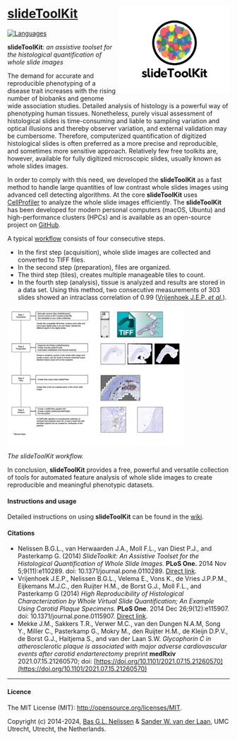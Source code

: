[slideToolKit](https://github.com/swvanderlaan/slideToolKit)<img align="right" height="200" src=images/slideToolKit_logo_print_transparent.png>
============
[![Languages](https://skillicons.dev/icons?i=bash,r,py)](https://skillicons.dev) 

**slideToolKit**: _an assistive toolset for the histological quantification of whole slide images_

The demand for accurate and reproducible phenotyping of a disease trait increases with the rising number of biobanks and genome wide association studies. Detailed analysis of histology is a powerful way of phenotyping human tissues. Nonetheless, purely visual assessment of histological slides is time-consuming and liable to sampling variation and optical illusions and thereby observer variation, and external validation may be cumbersome. Therefore, computerized quantification of digitized histological slides is often preferred as a more precise and reproducible, and sometimes more sensitive approach. Relatively few free toolkits are, however, available for fully digitized microscopic slides, usually known as whole slides images.

In order to comply with this need, we developed the **slideToolKit** as a fast method to handle large quantities of low contrast whole slides images using advanced cell detecting algorithms. At the core **slideToolKit** uses [CellProfiler](http://cellprofiler.org) to analyze the whole slide images efficiently. The **slideToolKit** has been developed for modern personal computers (macOS, Ubuntu) and high-performance clusters (HPCs) and is available as an open-source project on [GitHub](https://swvanderlaan.github.io/slideToolKit/).

A typical [workflow](images/slideToolkit.workflow.png) consists of four consecutive steps. 
- In the first step (acquisition), whole slide images are collected and converted to TIFF files. 
- In the second step (preparation), files are organized. 
- The third step (tiles), creates multiple manageable tiles to count. 
- In the fourth step (analysis), tissue is analyzed and results are stored in a data set. Using this method, two consecutive measurements of 303 slides showed an intraclass correlation of 0.99 ([Vrijenhoek J.E.P. _et al._](https://www.ncbi.nlm.nih.gov/pubmed/25541691)).


<img align="center" width="400" height="314" src=images/slideToolkit.workflow.small.png>

_The slideToolKit workflow._

In conclusion, **slideToolKit** provides a free, powerful and versatile collection of tools for automated feature analysis of whole slide images to create reproducible and meaningful phenotypic datasets.


#### Instructions and usage
Detailed instructions on using **slideToolKit** can be found in the [wiki](https://github.com/swvanderlaan/slideToolKit/wiki).


#### Citations
- Nelissen B.G.L., van Herwaarden J.A., Moll F.L., van Diest P.J., and Pasterkamp G. (2014) _SlideToolkit: An Assistive Toolset for the Histological Quantification of Whole Slide Images._ **PLoS One.** 2014 Nov 5;9(11):e110289. doi: 10.1371/journal.pone.0110289. [Direct link](http://journals.plos.org/plosone/article?id=10.1371/journal.pone.0110289).
- Vrijenhoek J.E.P., Nelissen B.G.L., Velema E., Vons K., de Vries J.P.P.M., Eijkemans M.J.C., den Ruijter H.M., de Borst G.J., Moll F.L., and Pasterkamp G (2014) _High Reproducibility of Histological Characterization by Whole Virtual Slide Quantification; An Example Using Carotid Plaque Specimens._ **PLoS One**. 2014 Dec 26;9(12):e115907. doi: 10.1371/journal.pone.0115907. [Direct link](http://journals.plos.org/plosone/article?id=10.1371/journal.pone.0115907).
- Mekke J.M., Sakkers T.R., Verwer M.C., van den Dungen N.A.M, Song Y., Miller C., Pasterkamp G., Mokry M., den Ruijter H.M., de Kleijn D.P.V., de Borst G.J., Haitjema S., and van der Laan S.W. _Glycophorin C in atherosclerotic plaque is associated with major adverse cardiovascular events after carotid endarterectomy_ preprint **medRxiv** 2021.07.15.21260570; doi: [https://doi.org/10.1101/2021.07.15.21260570](https://doi.org/10.1101/2021.07.15.21260570)


-----------------------------------------------
#### Licence
The MIT License (MIT): <http://opensource.org/licenses/MIT>.

Copyright (c) 2014-2024, [Bas G.L. Nelissen](https://github.com/bglnelissen) & [Sander W. van der Laan](https://github.com/swvanderlaan), UMC Utrecht, Utrecht, the Netherlands.

